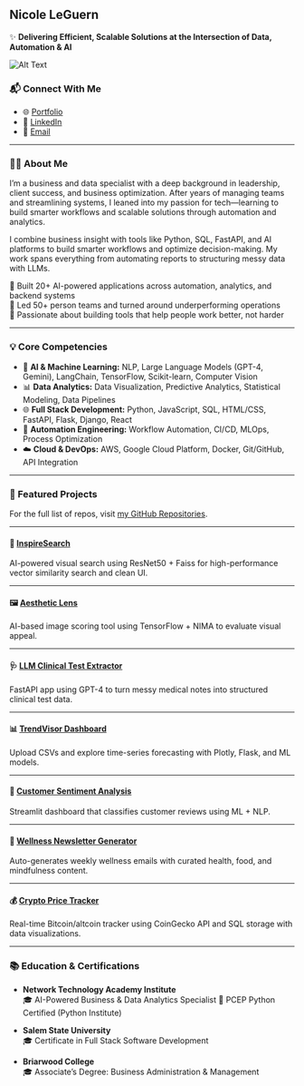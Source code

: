 ## Nicole LeGuern

✨ **Delivering Efficient, Scalable Solutions at the Intersection of Data, Automation & AI**

![Alt Text](https://media.giphy.com/media/L1R1tvI9svkIWwpVYr/giphy.gif?cid=790b7611jmlj3g3euiy1dj2kzvme84suyqp0d2wk2h9o5a8z&ep=v1_gifs_search&rid=giphy.gif&ct=g)

### 📬 Connect With Me
- 🌐 [Portfolio](https://codequeenie.github.io/pro/)
- 💼 [LinkedIn](https://www.linkedin.com/in/nicoleleguern/)
- 📧 [Email](mailto:nicoleleguern.pro@gmail.com)

---

### 👩‍💻 About Me

I’m a business and data specialist with a deep background in leadership, client success, and business optimization. After years of managing teams and streamlining systems, I leaned into my passion for tech—learning to build smarter workflows and scalable solutions through automation and analytics.

I combine business insight with tools like Python, SQL, FastAPI, and AI platforms to build smarter workflows and optimize decision-making. My work spans everything from automating reports to structuring messy data with LLMs.

🔹 Built 20+ AI-powered applications across automation, analytics, and backend systems  
🔹 Led 50+ person teams and turned around underperforming operations  
🔹 Passionate about building tools that help people work better, not harder

---

### 💡 Core Competencies

- 🤖 **AI & Machine Learning:** NLP, Large Language Models (GPT-4, Gemini), LangChain, TensorFlow, Scikit-learn, Computer Vision  
- 📊 **Data Analytics:** Data Visualization, Predictive Analytics, Statistical Modeling, Data Pipelines  
- 🌐 **Full Stack Development:** Python, JavaScript, SQL, HTML/CSS, FastAPI, Flask, Django, React  
- 🔁 **Automation Engineering:** Workflow Automation, CI/CD, MLOps, Process Optimization  
- ☁️ **Cloud & DevOps:** AWS, Google Cloud Platform, Docker, Git/GitHub, API Integration

---

### 🚀 Featured Projects

For the full list of repos, visit [my GitHub Repositories](https://github.com/CodeQueenie?tab=repositories).

---

#### 📸 [InspireSearch](https://github.com/CodeQueenie/InspireSearch---AI_Powered_Visual_Search_Engine)  
AI-powered visual search using ResNet50 + Faiss for high-performance vector similarity search and clean UI.

---

#### 🖼 [Aesthetic Lens](https://github.com/CodeQueenie/AestheticLens-AI-Image-Scoring-Tool)  
AI-based image scoring tool using TensorFlow + NIMA to evaluate visual appeal.

---

#### 🩺 [LLM Clinical Test Extractor](https://github.com/CodeQueenie/LLM-Powered_Clinical_Test_Extraction_Pipeline)  
FastAPI app using GPT-4 to turn messy medical notes into structured clinical test data.

---

#### 📊 [TrendVisor Dashboard](https://github.com/CodeQueenie/TrendVisor---Dynamic_Metrics_Dashboard_for_Trend_Prediction)  
Upload CSVs and explore time-series forecasting with Plotly, Flask, and ML models.

---

#### 💬 [Customer Sentiment Analysis](https://github.com/CodeQueenie/Customer_Review_Sentiment_Analysis)  
Streamlit dashboard that classifies customer reviews using ML + NLP.

---

#### 📰 [Wellness Newsletter Generator](https://github.com/CodeQueenie/Weekly_Wellness_Newsletter_Generator)  
Auto-generates weekly wellness emails with curated health, food, and mindfulness content.

---

#### 💰 [Crypto Price Tracker](https://github.com/CodeQueenie/CryptoDashboard)  
Real-time Bitcoin/altcoin tracker using CoinGecko API and SQL storage with data visualizations.

---

### 📚 Education & Certifications

- **Network Technology Academy Institute**  
  🎓 AI-Powered Business & Data Analytics Specialist 
  📜 PCEP Python Certified (Python Institute)

- **Salem State University**  
  🎓 Certificate in Full Stack Software Development 

- **Briarwood College**  
  🎓 Associate’s Degree: Business Administration & Management 
